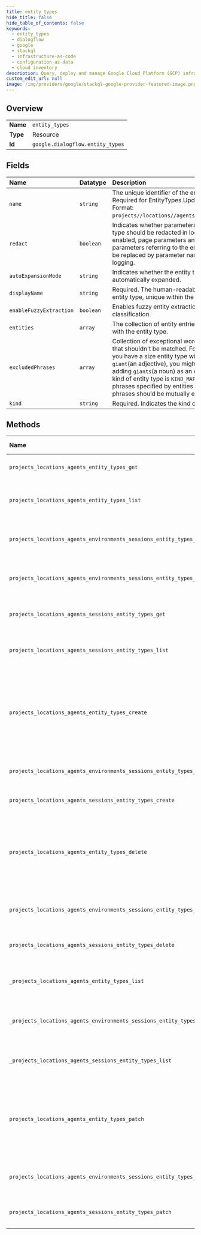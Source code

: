 ```yaml
---
title: entity_types
hide_title: false
hide_table_of_contents: false
keywords:
  - entity_types
  - dialogflow
  - google    
  - stackql
  - infrastructure-as-code
  - configuration-as-data
  - cloud inventory
description: Query, deploy and manage Google Cloud Platform (GCP) infrastructure and resources using SQL
custom_edit_url: null
image: /img/providers/google/stackql-google-provider-featured-image.png
---
```

  
    

## Overview
<table><tbody>
<tr><td><b>Name</b></td><td><code>entity_types</code></td></tr>
<tr><td><b>Type</b></td><td>Resource</td></tr>
<tr><td><b>Id</b></td><td><code>google.dialogflow.entity_types</code></td></tr>
</tbody></table>

## Fields
| Name | Datatype | Description |
|:-----|:---------|:------------|
| `name` | `string` | The unique identifier of the entity type. Required for EntityTypes.UpdateEntityType. Format: `projects//locations//agents//entityTypes/`. |
| `redact` | `boolean` | Indicates whether parameters of the entity type should be redacted in log. If redaction is enabled, page parameters and intent parameters referring to the entity type will be replaced by parameter name when logging. |
| `autoExpansionMode` | `string` | Indicates whether the entity type can be automatically expanded. |
| `displayName` | `string` | Required. The human-readable name of the entity type, unique within the agent. |
| `enableFuzzyExtraction` | `boolean` | Enables fuzzy entity extraction during classification. |
| `entities` | `array` | The collection of entity entries associated with the entity type. |
| `excludedPhrases` | `array` | Collection of exceptional words and phrases that shouldn't be matched. For example, if you have a size entity type with entry `giant`(an adjective), you might consider adding `giants`(a noun) as an exclusion. If the kind of entity type is `KIND_MAP`, then the phrases specified by entities and excluded phrases should be mutually exclusive. |
| `kind` | `string` | Required. Indicates the kind of entity type. |
## Methods
| Name | Accessible by | Required Params | Description |
|:-----|:--------------|:----------------|:------------|
| `projects_locations_agents_entity_types_get` | `SELECT` | `agentsId, entityTypesId, locationsId, projectsId` | Retrieves the specified entity type. |
| `projects_locations_agents_entity_types_list` | `SELECT` | `agentsId, locationsId, projectsId` | Returns the list of all entity types in the specified agent. |
| `projects_locations_agents_environments_sessions_entity_types_get` | `SELECT` | `agentsId, entityTypesId, environmentsId, locationsId, projectsId, sessionsId` | Retrieves the specified session entity type. |
| `projects_locations_agents_environments_sessions_entity_types_list` | `SELECT` | `agentsId, environmentsId, locationsId, projectsId, sessionsId` | Returns the list of all session entity types in the specified session. |
| `projects_locations_agents_sessions_entity_types_get` | `SELECT` | `agentsId, entityTypesId, locationsId, projectsId, sessionsId` | Retrieves the specified session entity type. |
| `projects_locations_agents_sessions_entity_types_list` | `SELECT` | `agentsId, locationsId, projectsId, sessionsId` | Returns the list of all session entity types in the specified session. |
| `projects_locations_agents_entity_types_create` | `INSERT` | `agentsId, locationsId, projectsId` | Creates an entity type in the specified agent. Note: You should always train a flow prior to sending it queries. See the [training documentation](https://cloud.google.com/dialogflow/cx/docs/concept/training). |
| `projects_locations_agents_environments_sessions_entity_types_create` | `INSERT` | `agentsId, environmentsId, locationsId, projectsId, sessionsId` | Creates a session entity type. |
| `projects_locations_agents_sessions_entity_types_create` | `INSERT` | `agentsId, locationsId, projectsId, sessionsId` | Creates a session entity type. |
| `projects_locations_agents_entity_types_delete` | `DELETE` | `agentsId, entityTypesId, locationsId, projectsId` | Deletes the specified entity type. Note: You should always train a flow prior to sending it queries. See the [training documentation](https://cloud.google.com/dialogflow/cx/docs/concept/training). |
| `projects_locations_agents_environments_sessions_entity_types_delete` | `DELETE` | `agentsId, entityTypesId, environmentsId, locationsId, projectsId, sessionsId` | Deletes the specified session entity type. |
| `projects_locations_agents_sessions_entity_types_delete` | `DELETE` | `agentsId, entityTypesId, locationsId, projectsId, sessionsId` | Deletes the specified session entity type. |
| `_projects_locations_agents_entity_types_list` | `EXEC` | `agentsId, locationsId, projectsId` | Returns the list of all entity types in the specified agent. |
| `_projects_locations_agents_environments_sessions_entity_types_list` | `EXEC` | `agentsId, environmentsId, locationsId, projectsId, sessionsId` | Returns the list of all session entity types in the specified session. |
| `_projects_locations_agents_sessions_entity_types_list` | `EXEC` | `agentsId, locationsId, projectsId, sessionsId` | Returns the list of all session entity types in the specified session. |
| `projects_locations_agents_entity_types_patch` | `EXEC` | `agentsId, entityTypesId, locationsId, projectsId` | Updates the specified entity type. Note: You should always train a flow prior to sending it queries. See the [training documentation](https://cloud.google.com/dialogflow/cx/docs/concept/training). |
| `projects_locations_agents_environments_sessions_entity_types_patch` | `EXEC` | `agentsId, entityTypesId, environmentsId, locationsId, projectsId, sessionsId` | Updates the specified session entity type. |
| `projects_locations_agents_sessions_entity_types_patch` | `EXEC` | `agentsId, entityTypesId, locationsId, projectsId, sessionsId` | Updates the specified session entity type. |
